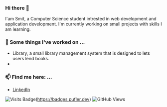 ### Hi there 👋

<!--
**smitgabani/smitgabani** is a ✨ _special_ ✨ repository because its `README.md` (this file) appears on your GitHub profile.

Here are some ideas to get you started:

- 🔭 I’m currently working on ...
- 🌱 I’m currently learning ...
- 👯 I’m looking to collaborate on ...
- 🤔 I’m looking for help with ...
- 💬 Ask me about ...
- 📫 How to reach me: ...
- 😄 Pronouns: ...
- ⚡ Fun fact: ...
-->

I'am Smit, a Computer Science student intrested in web development and application development. I'm currently working on small projects with skills I am learning.

### 🔭 Some things I've worked on ...
- Library, a small library management system that is designed to lets users lend books.
-

### 📫 Find me here: ...
- [LinkedIn](https://linkedin.com/in/smit-gabani/)

![Visits Badge](https://badges.pufler.dev/repos/smitgabani)(https://badges.pufler.dev)
![GitHub Views](https://komarev.com/ghpvc/?username=smitgabani&style=flat-square)